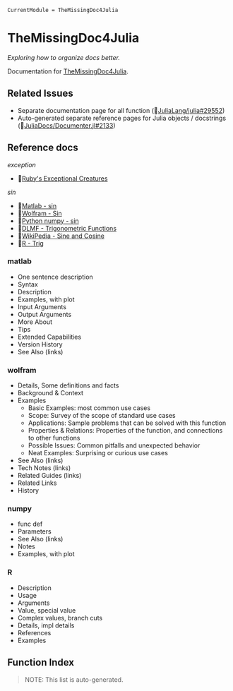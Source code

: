 ```@meta
CurrentModule = TheMissingDoc4Julia
```

# TheMissingDoc4Julia
*Exploring how to organize docs better.*

Documentation for [TheMissingDoc4Julia](https://github.com/inkydragon/TheMissingDoc4Julia.jl).


## Related Issues
- Separate documentation page for all function
  (🔗[JuliaLang/julia#29552](https://github.com/JuliaLang/julia/issues/29552))
- Auto-generated separate reference pages for Julia objects / docstrings
  (🔗[JuliaDocs/Documenter.jl#2133](https://github.com/JuliaDocs/Documenter.jl/issues/2133))


## Reference docs

*exception*
- 🔗[Ruby's Exceptional Creatures](https://www.exceptionalcreatures.com/bestiary.html)

*sin*
- 🔗[Matlab - sin](https://www.mathworks.com/help/matlab/ref/sin.html)
- 🔗[Wolfram - Sin](https://reference.wolfram.com/language/ref/Sin.html)
- 🔗[Python numpy - sin](https://numpy.org/doc/stable/reference/generated/numpy.sin.html)
- 🔗[DLMF - Trigonometric Functions](https://dlmf.nist.gov/4#PT3)
- 🔗[WikiPedia - Sine and Cosine](https://en.wikipedia.org/wiki/Sine_and_cosine)
- 🔗[R - Trig](https://www.rdocumentation.org/packages/base/versions/3.6.2/topics/Trig)

### matlab
- One sentence description
- Syntax
- Description
- Examples, with plot
- Input Arguments
- Output Arguments
- More About
- Tips
- Extended Capabilities
- Version History
- See Also (links)

### wolfram
- Details, Some definitions and facts
- Background & Context
- Examples
    + Basic Examples: most common use cases
    + Scope: Survey of the scope of standard use cases
    + Applications: Sample problems that can be solved with this function
    + Properties & Relations: Properties of the function, and connections to other functions
    + Possible Issues: Common pitfalls and unexpected behavior
    + Neat Examples: Surprising or curious use cases
- See Also (links)
- Tech Notes (links)
- Related Guides (links)
- Related Links
- History

### numpy
- func def
- Parameters
- See Also (links)
- Notes
- Examples, with plot

### R
- Description
- Usage
- Arguments
- Value, special value
- Complex values, branch cuts
- Details, impl details
- References
- Examples


## Function Index
> NOTE: This list is auto-generated.

```@index
```
